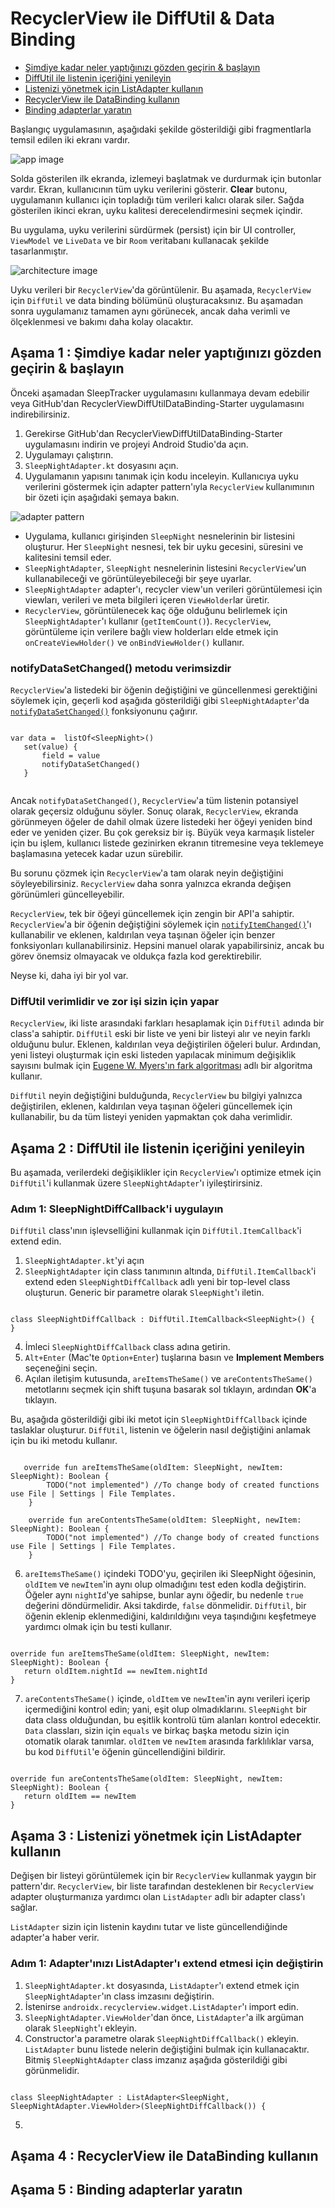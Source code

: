 # <a name="1"></a>RecyclerView ile DiffUtil & Data Binding

- [Şimdiye kadar neler yaptığınızı gözden geçirin & başlayın](#a)
- [DiffUtil ile listenin içeriğini yenileyin](#b)
- [Listenizi yönetmek için ListAdapter kullanın](#c)
- [RecyclerView ile DataBinding kullanın](#d)
- [Binding adapterlar yaratın](#e)

Başlangıç uygulamasının, aşağıdaki şekilde gösterildiği gibi fragmentlarla temsil edilen iki ekranı vardır.

![app image](https://developer.android.com/codelabs/kotlin-android-training-diffutil-databinding/img/76ec2be31e018176.png)

Solda gösterilen ilk ekranda, izlemeyi başlatmak ve durdurmak için butonlar vardır. Ekran, kullanıcının tüm uyku verilerini gösterir. **Clear** butonu, uygulamanın kullanıcı için topladığı tüm verileri kalıcı olarak siler. Sağda gösterilen ikinci ekran, uyku kalitesi derecelendirmesini seçmek içindir.

Bu uygulama, uyku verilerini sürdürmek (persist) için bir UI controller, `ViewModel` ve `LiveData` ve bir `Room` veritabanı kullanacak şekilde tasarlanmıştır.

![architecture image](https://developer.android.com/codelabs/kotlin-android-training-diffutil-databinding/img/49f975f1e5fe689.png)

Uyku verileri bir `RecyclerView`'da görüntülenir. Bu aşamada, `RecyclerView` için `DiffUtil` ve data binding bölümünü oluşturacaksınız. Bu aşamadan sonra uygulamanız tamamen aynı görünecek, ancak daha verimli ve ölçeklenmesi ve bakımı daha kolay olacaktır.

## <a name="a"></a>Aşama 1 : Şimdiye kadar neler yaptığınızı gözden geçirin & başlayın

Önceki aşamadan SleepTracker uygulamasını kullanmaya devam edebilir veya GitHub'dan RecyclerViewDiffUtilDataBinding-Starter uygulamasını indirebilirsiniz. <!-- link ekle -->

1. Gerekirse GitHub'dan RecyclerViewDiffUtilDataBinding-Starter uygulamasını indirin ve projeyi Android Studio'da açın.
2. Uygulamayı çalıştırın.
3. `SleepNightAdapter.kt` dosyasını açın.
4. Uygulamanın yapısını tanımak için kodu inceleyin. Kullanıcıya uyku verilerini göstermek için adapter pattern'ıyla `RecyclerView` kullanımının bir özeti için aşağıdaki şemaya bakın.

![adapter pattern](https://developer.android.com/codelabs/kotlin-android-training-diffutil-databinding/img/6c32c918f96efb46.png)

- Uygulama, kullanıcı girişinden `SleepNight` nesnelerinin bir listesini oluşturur. Her `SleepNight` nesnesi, tek bir uyku gecesini, süresini ve kalitesini temsil eder.
- `SleepNightAdapter`, `SleepNight` nesnelerinin listesini `RecyclerView`'un kullanabileceği ve görüntüleyebileceği bir şeye uyarlar.
- `SleepNightAdapter` adapter'ı, recycler view'un verileri görüntülemesi için viewları, verileri ve meta bilgileri içeren `ViewHolder`lar üretir.
- `RecyclerView`, görüntülenecek kaç öğe olduğunu belirlemek için `SleepNightAdapter`'ı kullanır (`getItemCount()`). `RecyclerView`, görüntüleme için verilere bağlı view holderları elde etmek için `onCreateViewHolder()` ve `onBindViewHolder()` kullanır.

### notifyDataSetChanged() metodu verimsizdir

`RecyclerView`'a listedeki bir öğenin değiştiğini ve güncellenmesi gerektiğini söylemek için, geçerli kod aşağıda gösterildiği gibi `SleepNightAdapter`'da [`notifyDataSetChanged()`](https://developer.android.com/reference/android/widget/BaseAdapter) fonksiyonunu çağırır.

```

var data =  listOf<SleepNight>()
   set(value) {
       field = value
       notifyDataSetChanged()
   }
   
```

Ancak `notifyDataSetChanged()`, `RecyclerView`'a tüm listenin potansiyel olarak geçersiz olduğunu söyler. Sonuç olarak, `RecyclerView`, ekranda görünmeyen öğeler de dahil olmak üzere listedeki her öğeyi yeniden bind eder ve yeniden çizer. Bu çok gereksiz bir iş. Büyük veya karmaşık listeler için bu işlem, kullanıcı listede gezinirken ekranın titremesine veya teklemeye başlamasına yetecek kadar uzun sürebilir.

Bu sorunu çözmek için `RecyclerView`'a tam olarak neyin değiştiğini söyleyebilirsiniz. `RecyclerView` daha sonra yalnızca ekranda değişen görünümleri güncelleyebilir.

`RecyclerView`, tek bir öğeyi güncellemek için zengin bir API'a sahiptir. `RecyclerView`'a bir öğenin değiştiğini söylemek için [`notifyItemChanged()`](https://developer.android.com/reference/android/support/v7/widget/RecyclerView.Adapter#notifyitemchanged)'ı kullanabilir ve eklenen, kaldırılan veya taşınan öğeler için benzer fonksiyonları kullanabilirsiniz. Hepsini manuel olarak yapabilirsiniz, ancak bu görev önemsiz olmayacak ve oldukça fazla kod gerektirebilir.

Neyse ki, daha iyi bir yol var.

### DiffUtil verimlidir ve zor işi sizin için yapar

`RecyclerView`, iki liste arasındaki farkları hesaplamak için `DiffUtil` adında bir class'a sahiptir. `DiffUtil` eski bir liste ve yeni bir listeyi alır ve neyin farklı olduğunu bulur. Eklenen, kaldırılan veya değiştirilen öğeleri bulur. Ardından, yeni listeyi oluşturmak için eski listeden yapılacak minimum değişiklik sayısını bulmak için [Eugene W. Myers'ın fark algoritması](https://en.wikipedia.org/wiki/Diff) adlı bir algoritma kullanır.

`DiffUtil` neyin değiştiğini bulduğunda, `RecyclerView` bu bilgiyi yalnızca değiştirilen, eklenen, kaldırılan veya taşınan öğeleri güncellemek için kullanabilir, bu da tüm listeyi yeniden yapmaktan çok daha verimlidir.

## <a name="b"></a>Aşama 2 : DiffUtil ile listenin içeriğini yenileyin

Bu aşamada, verilerdeki değişiklikler için `RecyclerView`'ı optimize etmek için `DiffUtil`'i kullanmak üzere `SleepNightAdapter`'ı iyileştirirsiniz.

### Adım 1: SleepNightDiffCallback'i uygulayın

`DiffUtil` class'ının işlevselliğini kullanmak için `DiffUtil.ItemCallback`'i extend edin.

1. `SleepNightAdapter.kt`'yi açın
2. `SleepNightAdapter` için class tanımının altında, `DiffUtil.ItemCallback`'i extend eden `SleepNightDiffCallback` adlı yeni bir top-level class oluşturun. Generic bir parametre olarak `SleepNight`'ı iletin.

```

class SleepNightDiffCallback : DiffUtil.ItemCallback<SleepNight>() {
}

```

4. İmleci `SleepNightDiffCallback` class adına getirin.
5. `Alt+Enter` (Mac'te `Option+Enter`) tuşlarına basın ve **Implement Members** seçeneğini seçin.
6. Açılan iletişim kutusunda, `areItemsTheSame()` ve `areContentsTheSame()` metotlarını seçmek için shift tuşuna basarak sol tıklayın, ardından **OK**'a tıklayın.

Bu, aşağıda gösterildiği gibi iki metot için `SleepNightDiffCallback` içinde taslaklar oluşturur. `DiffUtil`, listenin ve öğelerin nasıl değiştiğini anlamak için bu iki metodu kullanır.


```

   override fun areItemsTheSame(oldItem: SleepNight, newItem: SleepNight): Boolean {
        TODO("not implemented") //To change body of created functions use File | Settings | File Templates.
    }

    override fun areContentsTheSame(oldItem: SleepNight, newItem: SleepNight): Boolean {
        TODO("not implemented") //To change body of created functions use File | Settings | File Templates.
    }

```

6. `areItemsTheSame()` içindeki TODO'yu, geçirilen iki SleepNight öğesinin, `oldItem` ve `newItem`'in aynı olup olmadığını test eden kodla değiştirin. Öğeler aynı `nightId`'ye sahipse, bunlar aynı öğedir, bu nedenle `true` değerini döndürmelidir. Aksi takdirde, `false` dönmelidir. `DiffUtil`, bir öğenin eklenip eklenmediğini, kaldırıldığını veya taşındığını keşfetmeye yardımcı olmak için bu testi kullanır.

```

override fun areItemsTheSame(oldItem: SleepNight, newItem: SleepNight): Boolean {
   return oldItem.nightId == newItem.nightId
}

```

7. `areContentsTheSame()` içinde, `oldItem` ve `newItem`'in aynı verileri içerip içermediğini kontrol edin; yani, eşit olup olmadıklarını. `SleepNight` bir data class olduğundan, bu eşitlik kontrolü tüm alanları kontrol edecektir. `Data` classları, sizin için `equals` ve birkaç başka metodu sizin için otomatik olarak tanımlar. `oldItem` ve `newItem` arasında farklılıklar varsa, bu kod `DiffUtil`'e öğenin güncellendiğini bildirir.

```

override fun areContentsTheSame(oldItem: SleepNight, newItem: SleepNight): Boolean {
   return oldItem == newItem
}

```

## <a name="c"></a>Aşama 3 : Listenizi yönetmek için ListAdapter kullanın

Değişen bir listeyi görüntülemek için bir `RecyclerView` kullanmak yaygın bir pattern'dır. `RecyclerView`, bir liste tarafından desteklenen bir `RecyclerView` adapter oluşturmanıza yardımcı olan `ListAdapter` adlı bir adapter class'ı sağlar.

`ListAdapter` sizin için listenin kaydını tutar ve liste güncellendiğinde adapter'a haber verir.

### Adım 1: Adapter'ınızı ListAdapter'ı extend etmesi için değiştirin

1. `SleepNightAdapter.kt` dosyasında, `ListAdapter`'ı extend etmek için `SleepNightAdapter`'ın class imzasını değiştirin.
2. İstenirse `androidx.recyclerview.widget.ListAdapter`'ı import edin.
3. `SleepNightAdapter.ViewHolder`'dan önce, `ListAdapter`'a ilk argüman olarak `SleepNight`'ı ekleyin.
4. Constructor'a parametre olarak `SleepNightDiffCallback()` ekleyin. `ListAdapter` bunu listede nelerin değiştiğini bulmak için kullanacaktır. Bitmiş `SleepNightAdapter` class imzanız aşağıda gösterildiği gibi görünmelidir.

```

class SleepNightAdapter : ListAdapter<SleepNight, SleepNightAdapter.ViewHolder>(SleepNightDiffCallback()) {

```

5.
## <a name="d"></a>Aşama 4 : RecyclerView ile DataBinding kullanın
## <a name="e"></a>Aşama 5 : Binding adapterlar yaratın
